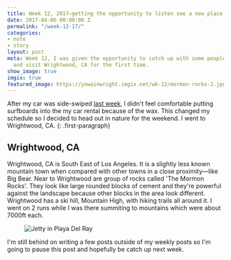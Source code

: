 ```yaml
---
title: Week 12, 2017—getting the opportunity to listen see a new place
date: 2017-04-06 00:00:00 Z
permalink: "/week-12-17/"
categories:
- note
- story
layout: post
meta: Week 12, I was given the opportunity to catch up with some people I care about
  and visit Wrightwood, CA for the first time.
show_image: true
imgix: true
featured_image: https://yowainwright.imgix.net/wk-12/mormon-rocks-2.jpg
---
```


After my car was side-swiped [last week](https://jeff.in/week-12-17/), I didn't feel comfortable putting surfboards into the my car rental because of the wax. This changed my schedule so I decided to head out in nature for the weekend. I went to Wrightwood, CA. 
{: .first-paragraph}

## Wrightwood, CA

Wrightwood, CA is South East of Los Angeles. It is a slightly less known mountain town when compared with other towns in a close proximity—like Big Bear. Near to Wrightwood are group of rocks called 'The Mormon Rocks'. They look like large rounded blocks of cement and they're powerful against the landscape because other blocks in the area look different. Wrightwood has a ski hill, Mountain High, with hiking trails all around it. I went on 2 runs while I was there summiting to mountains which were about 7000ft each.

<figure>
  <img src="//yowainwright.imgix.net/wk-12/mormon-rocks-1.jpg?w=800&h=800&crop=focalpoint&auto=format" alt="Jetty in Playa Del Ray" />
</figure>

I'm still behind on writing a few posts outside of my weekly posts so I'm going to pause this post and hopefully be catch up next week. 




